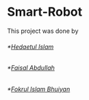 # Smart-Robot

This project was done by
######  *[Hedaetul Islam](https://hedaetul-islam.github.io/)
######  *[Faisal Abdullah](https://www.facebook.com/faisalkhanfossil)
######  *[Fokrul Islam Bhuiyan](https://www.facebook.com/fokrulbhuiyan01)
